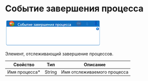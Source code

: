 # Событие завершения процесса

![](<../../../../.gitbook/assets/image (163).png>)



Элемент, отслеживающий завершение процессов.

| Свойство       | Тип    | Описание                    |
| -------------- | ------ | --------------------------- |
| Имя процесса\* | String | Имя отслеживаемого процесса |

